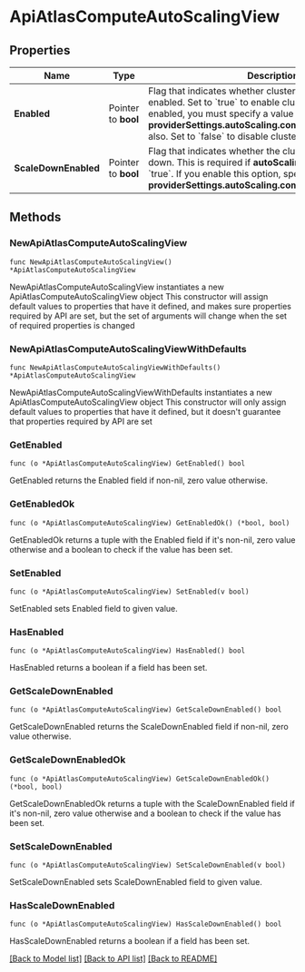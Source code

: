 # ApiAtlasComputeAutoScalingView

## Properties

Name | Type | Description | Notes
------------ | ------------- | ------------- | -------------
**Enabled** | Pointer to **bool** | Flag that indicates whether cluster tier auto-scaling is enabled. Set to &#x60;true&#x60; to enable cluster tier auto-scaling. If enabled, you must specify a value for **providerSettings.autoScaling.compute.maxInstanceSize** also. Set to &#x60;false&#x60; to disable cluster tier auto-scaling. | [optional] 
**ScaleDownEnabled** | Pointer to **bool** | Flag that indicates whether the cluster tier can scale down. This is required if **autoScaling.compute.enabled** is &#x60;true&#x60;. If you enable this option, specify a value for **providerSettings.autoScaling.compute.minInstanceSize**. | [optional] 

## Methods

### NewApiAtlasComputeAutoScalingView

`func NewApiAtlasComputeAutoScalingView() *ApiAtlasComputeAutoScalingView`

NewApiAtlasComputeAutoScalingView instantiates a new ApiAtlasComputeAutoScalingView object
This constructor will assign default values to properties that have it defined,
and makes sure properties required by API are set, but the set of arguments
will change when the set of required properties is changed

### NewApiAtlasComputeAutoScalingViewWithDefaults

`func NewApiAtlasComputeAutoScalingViewWithDefaults() *ApiAtlasComputeAutoScalingView`

NewApiAtlasComputeAutoScalingViewWithDefaults instantiates a new ApiAtlasComputeAutoScalingView object
This constructor will only assign default values to properties that have it defined,
but it doesn't guarantee that properties required by API are set

### GetEnabled

`func (o *ApiAtlasComputeAutoScalingView) GetEnabled() bool`

GetEnabled returns the Enabled field if non-nil, zero value otherwise.

### GetEnabledOk

`func (o *ApiAtlasComputeAutoScalingView) GetEnabledOk() (*bool, bool)`

GetEnabledOk returns a tuple with the Enabled field if it's non-nil, zero value otherwise
and a boolean to check if the value has been set.

### SetEnabled

`func (o *ApiAtlasComputeAutoScalingView) SetEnabled(v bool)`

SetEnabled sets Enabled field to given value.

### HasEnabled

`func (o *ApiAtlasComputeAutoScalingView) HasEnabled() bool`

HasEnabled returns a boolean if a field has been set.

### GetScaleDownEnabled

`func (o *ApiAtlasComputeAutoScalingView) GetScaleDownEnabled() bool`

GetScaleDownEnabled returns the ScaleDownEnabled field if non-nil, zero value otherwise.

### GetScaleDownEnabledOk

`func (o *ApiAtlasComputeAutoScalingView) GetScaleDownEnabledOk() (*bool, bool)`

GetScaleDownEnabledOk returns a tuple with the ScaleDownEnabled field if it's non-nil, zero value otherwise
and a boolean to check if the value has been set.

### SetScaleDownEnabled

`func (o *ApiAtlasComputeAutoScalingView) SetScaleDownEnabled(v bool)`

SetScaleDownEnabled sets ScaleDownEnabled field to given value.

### HasScaleDownEnabled

`func (o *ApiAtlasComputeAutoScalingView) HasScaleDownEnabled() bool`

HasScaleDownEnabled returns a boolean if a field has been set.


[[Back to Model list]](../README.md#documentation-for-models) [[Back to API list]](../README.md#documentation-for-api-endpoints) [[Back to README]](../README.md)


